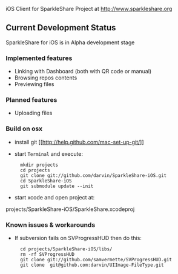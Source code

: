 iOS Client for SparkleShare Project at http://www.sparkleshare.org

## Current Development Status ##

SparkleShare for iOS is in Alpha development stage

### Implemented features ###

 - Linking with Dashboard (both with QR code or manual)
 - Browsing repos contents
 - Previewing files

### Planned features ###

 - Uploading files

### Build on osx


* install git [[http://help.github.com/mac-set-up-git/]]

* start `Terminal` and execute:

        mkdir projects
        cd projects
        git clone git://github.com/darvin/SparkleShare-iOS.git
        cd SparkleShare-iOS
        git submodule update --init
        
* start xcode and open project at:

projects/SparkleShare-iOS/SparkleShare.xcodeproj


### Known issues & workarounds

* If subversion fails on SVProgressHUD then do this:
        
        cd projects/SparkleShare-iOS/libs/
        rm -rf SVProgressHUD
        git clone git://github.com/samvermette/SVProgressHUD.git
        git clone  git@github.com:darvin/UIImage-FileType.git
        
